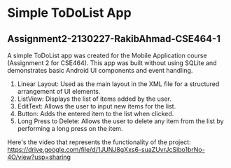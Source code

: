 # Simple ToDoList App

## Assignment2-2130227-RakibAhmad-CSE464-1


A simple ToDoList app was created for the Mobile Application course (Assignment 2 for CSE464). This app was built without using SQLite and demonstrates basic Android UI components and event handling.

1. Linear Layout: Used as the main layout in the XML file for a structured arrangement of UI elements.
2. ListView: Displays the list of items added by the user.
3. EditText: Allows the user to input new items for the list.
4. Button: Adds the entered item to the list when clicked.
5. Long Press to Delete: Allows the user to delete any item from the list by performing a long press on the item.

Here's the video that represents the functionality of the project:
https://drive.google.com/file/d/1JUNJ8gXxs6-suaZUvrJcSibo1brNo-4O/view?usp=sharing
